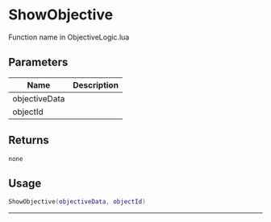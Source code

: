 # ShowObjective

Function name in ObjectiveLogic.lua

## Parameters

| Name          | Description |
| ------------- | ----------- |
| objectiveData |             |
| objectId      |             |

## Returns

`none`

## Usage

```lua
ShowObjective(objectiveData, objectId)
```

---

